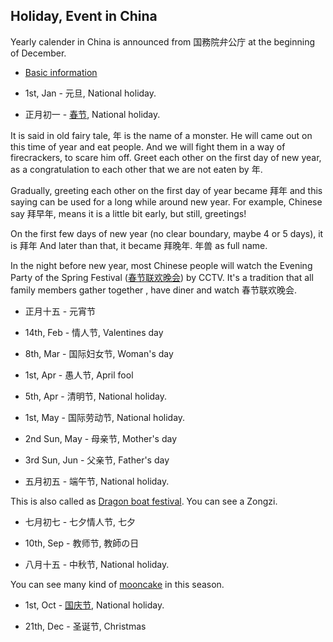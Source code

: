 ## Holiday, Event in China

Yearly calender in China is announced from 国務院弁公庁 at the beginning of December.

- [Basic information](http://www.travelchinaguide.com/essential/public-holiday.htm)

- 1st, Jan - 元旦, National holiday.

- 正月初一 - [春节](https://en.wikipedia.org/wiki/Chinese_New_Year), National holiday.

It is said in old fairy tale, 年 is the name of a monster. He will came out on this time of year and eat people. And we will fight them in a way of firecrackers, to scare him off. Greet each other on the first day of new year, as a congratulation to each other that we are not eaten by 年.

Gradually, greeting each other on the first day of year became 拜年 and this saying can be used for a long while around new year. For example, Chinese say 拜早年, means it is a little bit early, but still, greetings!

On the first few days of new year (no clear boundary, maybe 4 or 5 days), it is 拜年 And later than that, it became 拜晚年. 年兽 as full name.

In the night before new year, most Chinese people will watch the Evening Party of the Spring Festival ([春节联欢晚会](http://chunwan.cntv.cn/)) by CCTV. It's a tradition that all family members gather together , have diner and watch 春节联欢晚会.


- 正月十五 - 元宵节

- 14th, Feb - 情人节, Valentines day

- 8th, Mar - 国际妇女节, Woman's day

- 1st, Apr - 愚人节, April fool

- 5th, Apr - 清明节, National holiday.

- 1st, May - 国际劳动节, National holiday.

- 2nd Sun, May - 母亲节, Mother's day

- 3rd Sun, Jun - 父亲节, Father's day

- 五月初五 - 端午节, National holiday.

This is also called as [Dragon boat festival](https://en.wikipedia.org/wiki/Duanwu_Festival). You can see a Zongzi.

- 七月初七 - 七夕情人节, 七夕

- 10th, Sep - 教师节, 教師の日

- 八月十五 - 中秋节, National holiday.

You can see many kind of [mooncake](https://en.wikipedia.org/wiki/Mooncake) in this season. 

- 1st, Oct - [国庆节](https://en.wikipedia.org/wiki/National_Day_of_the_People%27s_Republic_of_China), National holiday.

- 21th, Dec - 圣诞节, Christmas

